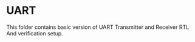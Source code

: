 # UART
This folder contains basic version of UART Transmitter and Receiver RTL
And verification setup.
